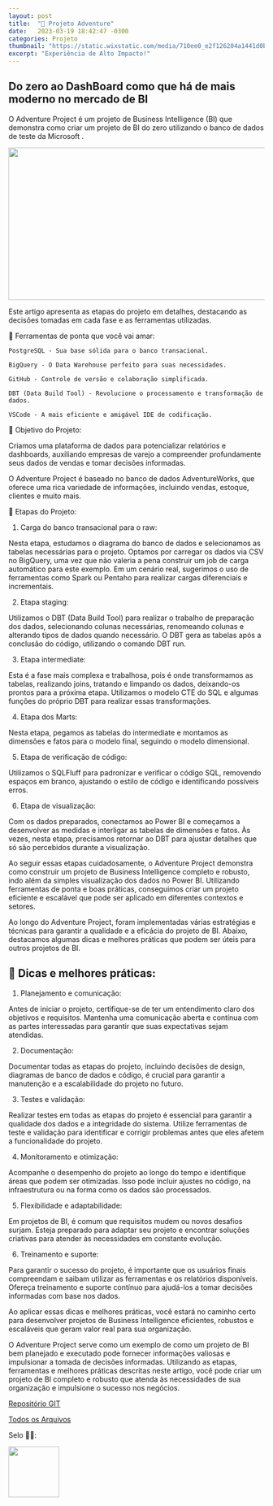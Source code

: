 ```yaml
---
layout: post
title:  "🌟 Projeto Adventure"
date:   2023-03-19 18:42:47 -0300
categories: Projeto
thumbnail: "https://static.wixstatic.com/media/710ee0_e2f126204a1441d0b293c1a9b0890686~mv2.png"
excerpt: "Experiência de Alto Impacto!"
---
```


## Do zero ao DashBoard como que há de mais moderno no mercado de BI

O Adventure Project é um projeto de Business Intelligence (BI) que demonstra como criar um projeto de BI do zero utilizando o banco de dados de teste da Microsoft .

<p align="center">
  <img src="https://static.wixstatic.com/media/710ee0_e2f126204a1441d0b293c1a9b0890686~mv2.png" width="700" height="300">
</p>

Este artigo apresenta as etapas do projeto em detalhes, destacando as decisões tomadas em cada fase e as ferramentas utilizadas.

💼 Ferramentas de ponta que você vai amar:

    PostgreSQL - Sua base sólida para o banco transacional.

    BigQuery - O Data Warehouse perfeito para suas necessidades.

    GitHub - Controle de versão e colaboração simplificada.

    DBT (Data Build Tool) - Revolucione o processamento e transformação de dados.

    VSCode - A mais eficiente e amigável IDE de codificação.


🎯 Objetivo do Projeto: 

Criamos uma plataforma de dados para potencializar relatórios e dashboards, auxiliando empresas de varejo a compreender profundamente seus dados de vendas e tomar decisões informadas. 

O Adventure Project é baseado no banco de dados AdventureWorks, que oferece uma rica variedade de informações, incluindo vendas, estoque, clientes e muito mais.

📝 Etapas do Projeto:


1. Carga do banco transacional para o raw: 

Nesta etapa, estudamos o diagrama do banco de dados e selecionamos as tabelas necessárias para o projeto. Optamos por carregar os dados via CSV no BigQuery, uma vez que não valeria a pena construir um job de carga automático para este exemplo. Em um cenário real, sugerimos o uso de ferramentas como Spark ou Pentaho para realizar cargas diferenciais e incrementais.

2. Etapa staging: 

Utilizamos o DBT (Data Build Tool) para realizar o trabalho de preparação dos dados, selecionando colunas necessárias, renomeando colunas e alterando tipos de dados quando necessário. O DBT gera as tabelas após a conclusão do código, utilizando o comando DBT run.

3. Etapa intermediate: 

Esta é a fase mais complexa e trabalhosa, pois é onde transformamos as tabelas, realizando joins, tratando e limpando os dados, deixando-os prontos para a próxima etapa. Utilizamos o modelo CTE do SQL e algumas funções do próprio DBT para realizar essas transformações.

4. Etapa dos Marts: 

Nesta etapa, pegamos as tabelas do intermediate e montamos as dimensões e fatos para o modelo final, seguindo o modelo dimensional.

5. Etapa de verificação de código: 

Utilizamos o SQLFluff para padronizar e verificar o código SQL, removendo espaços em branco, ajustando o estilo de código e identificando possíveis erros.

6. Etapa de visualização: 

Com os dados preparados, conectamos ao Power BI e começamos a desenvolver as medidas e interligar as tabelas de dimensões e fatos. Às vezes, nesta etapa, precisamos retornar ao DBT para ajustar detalhes que só são percebidos durante a visualização.

Ao seguir essas etapas cuidadosamente, o Adventure Project demonstra como construir um projeto de Business Intelligence completo e robusto, indo além da simples visualização dos dados no Power BI. Utilizando ferramentas de ponta e boas práticas, conseguimos criar um projeto eficiente e escalável que pode ser aplicado em diferentes contextos e setores.

Ao longo do Adventure Project, foram implementadas várias estratégias e técnicas para garantir a qualidade e a eficácia do projeto de BI. Abaixo, destacamos algumas dicas e melhores práticas que podem ser úteis para outros projetos de BI.


## 🔑 Dicas e melhores práticas:

1. Planejamento e comunicação: 

Antes de iniciar o projeto, certifique-se de ter um entendimento claro dos objetivos e requisitos. Mantenha uma comunicação aberta e contínua com as partes interessadas para garantir que suas expectativas sejam atendidas.

2. Documentação: 

Documentar todas as etapas do projeto, incluindo decisões de design, diagramas de banco de dados e código, é crucial para garantir a manutenção e a escalabilidade do projeto no futuro.

3. Testes e validação: 

Realizar testes em todas as etapas do projeto é essencial para garantir a qualidade dos dados e a integridade do sistema. Utilize ferramentas de teste e validação para identificar e corrigir problemas antes que eles afetem a funcionalidade do projeto.

4. Monitoramento e otimização: 

Acompanhe o desempenho do projeto ao longo do tempo e identifique áreas que podem ser otimizadas. Isso pode incluir ajustes no código, na infraestrutura ou na forma como os dados são processados.

5. Flexibilidade e adaptabilidade: 

Em projetos de BI, é comum que requisitos mudem ou novos desafios surjam. Esteja preparado para adaptar seu projeto e encontrar soluções criativas para atender às necessidades em constante evolução.


6. Treinamento e suporte: 

Para garantir o sucesso do projeto, é importante que os usuários finais compreendam e saibam utilizar as ferramentas e os relatórios disponíveis. Ofereça treinamento e suporte contínuo para ajudá-los a tomar decisões informadas com base nos dados.


Ao aplicar essas dicas e melhores práticas, você estará no caminho certo para desenvolver projetos de Business Intelligence eficientes, robustos e escaláveis que geram valor real para sua organização.


O Adventure Project serve como um exemplo de como um projeto de BI bem planejado e executado pode fornecer informações valiosas e impulsionar a tomada de decisões informadas. Utilizando as etapas, ferramentas e melhores práticas descritas neste artigo, você pode criar um projeto de BI completo e robusto que atenda às necessidades de sua organização e impulsione o sucesso nos negócios.

[Repositório GIT](https://github.com/Linhares015/adventure-project)

[Todos os Arquivos](https://mega.nz/file/cAUFUTQb#of0gefZ-cxLfCq1uWt3OElKNk8gl6XsNNexOiwMpYMc)

Selo 🧙‍♂️:

[<img src="https://avatars.githubusercontent.com/u/117866866?v=4" width="100" height="100">](https://github.com/Linhares015)
